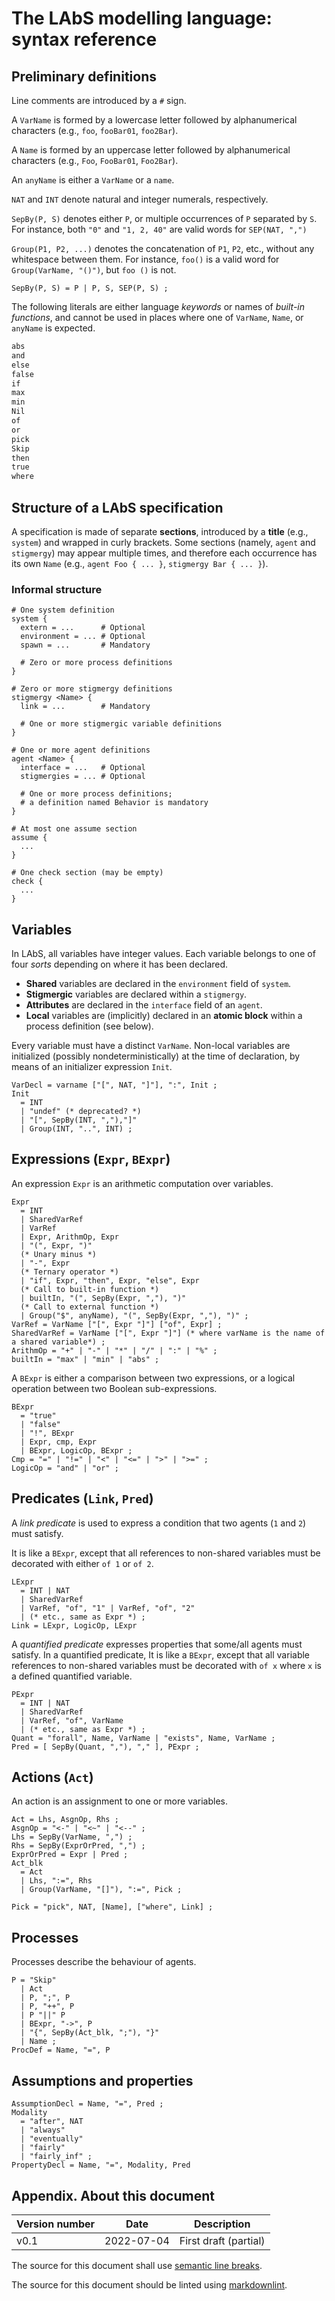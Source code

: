 # The LAbS modelling language: syntax reference

## Preliminary definitions

Line comments are introduced by a `#` sign.

A `VarName` is formed by a lowercase letter
followed by alphanumerical characters
(e.g., `foo`, `fooBar01`, `foo2Bar`).

A `Name` is formed by an uppercase letter
followed by alphanumerical characters
(e.g., `Foo`, `FooBar01`, `Foo2Bar`).

An `anyName` is either a `VarName` or a `name`.

`NAT` and `INT` denote natural and integer numerals, respectively.

`SepBy(P, S)` denotes either `P`,
or multiple occurrences of `P` separated by `S`.
For instance, both `"0"` and `"1, 2, 40"` are valid
words for `SEP(NAT, ",")`

`Group(P1, P2, ...)` denotes the concatenation of `P1`, `P2`, etc.,
without any whitespace between them.
For instance, `foo()` is a valid word for `Group(VarName, "()")`,
but `foo ()` is not.

```ebnf
SepBy(P, S) = P | P, S, SEP(P, S) ;
```

The following literals are either language *keywords*
or names of *built-in functions*,
and cannot be used in places where one of
`VarName`, `Name`, or `anyName`
is expected.

```txt
abs
and
else
false
if
max
min
Nil
of
or
pick
Skip
then
true
where
```

## Structure of a LAbS specification

A specification is made of separate **sections**,
introduced by a **title** (e.g., `system`) and
wrapped in curly brackets.
Some sections (namely, `agent` and `stigmergy`)
may appear multiple times,
and therefore each occurrence has its own `Name`
(e.g., `agent Foo { ... }`, `stigmergy Bar { ... }`).

### Informal structure

<!-- TODO eBNF definition -->

```labs
# One system definition
system {
  extern = ...      # Optional
  environment = ... # Optional
  spawn = ...       # Mandatory

  # Zero or more process definitions
}

# Zero or more stigmergy definitions
stigmergy <Name> {
  link = ...        # Mandatory

  # One or more stigmergic variable definitions
}

# One or more agent definitions
agent <Name> {
  interface = ...   # Optional
  stigmergies = ... # Optional

  # One or more process definitions;
  # a definition named Behavior is mandatory
}

# At most one assume section
assume {
  ...
}

# One check section (may be empty)
check {
  ...
}
```

## Variables

In LAbS, all variables have integer values.
Each variable belongs to one of four *sorts*
depending on where it has been declared.

* **Shared** variables are declared in the `environment` field of `system`.
* **Stigmergic** variables are declared within a `stigmergy`.
* **Attributes** are declared in the `interface` field of an `agent`.
* **Local** variables are (implicitly) declared 
  in an **atomic block**
  within a process definition (see below).

Every variable must have a distinct `VarName`.
Non-local variables are initialized
(possibly nondeterministically)
at the time of declaration,
by means of an initializer expression `Init`.

```ebnf
VarDecl = varname ["[", NAT, "]"], ":", Init ;
Init 
  = INT
  | "undef" (* deprecated? *)
  | "[", SepBy(INT, ","),"]"
  | Group(INT, "..", INT) ;
```

## Expressions (`Expr`, `BExpr`)

An expression `Expr` is an arithmetic
computation over variables.

```ebnf
Expr  
  = INT
  | SharedVarRef
  | VarRef
  | Expr, ArithmOp, Expr
  | "(", Expr, ")"
  (* Unary minus *)
  | "-", Expr
  (* Ternary operator *)
  | "if", Expr, "then", Expr, "else", Expr
  (* Call to built-in function *)
  | builtIn, "(", SepBy(Expr, ","), ")"
  (* Call to external function *)
  | Group("$", anyName), "(", SepBy(Expr, ","), ")" ;
VarRef = VarName ["[", Expr "]"] ["of", Expr] ;
SharedVarRef = VarName ["[", Expr "]"] (* where varName is the name of a shared variable*) ;
ArithmOp = "+" | "-" | "*" | "/" | ":" | "%" ;
builtIn = "max" | "min" | "abs" ;
```

A `BExpr` is either a comparison between two expressions,
or a logical operation between two Boolean sub-expressions.

```ebnf
BExpr 
  = "true"
  | "false"
  | "!", BExpr
  | Expr, cmp, Expr
  | BExpr, LogicOp, BExpr ;
Cmp = "=" | "!=" | "<" | "<=" | ">" | ">=" ;
LogicOp = "and" | "or" ;
```

## Predicates (`Link`, `Pred`)

A *link predicate* is used to express a condition that two agents
(`1` and `2`) must satisfy.

It is like a `BExpr`, except that
all references to non-shared variables must be decorated
with either `of 1` or `of 2`.

```ebnf
LExpr 
  = INT | NAT
  | SharedVarRef 
  | VarRef, "of", "1" | VarRef, "of", "2" 
  | (* etc., same as Expr *) ;
Link = LExpr, LogicOp, LExpr
```

A *quantified predicate* expresses properties
that some/all agents must satisfy.
In a quantified predicate,
It is like a `BExpr`, except that
all variable references to non-shared variables must be decorated
with `of x` where `x` is a defined quantified variable.

```ebnf
PExpr
  = INT | NAT
  | SharedVarRef 
  | VarRef, "of", VarName 
  | (* etc., same as Expr *) ;
Quant = "forall", Name, VarName | "exists", Name, VarName ;
Pred = [ SepBy(Quant, ","), "," ], PExpr ;
```

## Actions (`Act`)

An action is an assignment to one or more variables.

```ebnf
Act = Lhs, AsgnOp, Rhs ;
AsgnOp = "<-" | "<~" | "<--" ;
Lhs = SepBy(VarName, ",") ;
Rhs = SepBy(ExprOrPred, ",") ;
ExprOrPred = Expr | Pred ;
Act_blk 
  = Act
  | Lhs, ":=", Rhs
  | Group(VarName, "[]"), ":=", Pick ;

Pick = "pick", NAT, [Name], ["where", Link] ;
```

## Processes

Processes describe the behaviour of agents.

```ebnf
P = "Skip"
  | Act
  | P, ";", P
  | P, "++", P
  | P "||" P
  | BExpr, "->", P
  | "{", SepBy(Act_blk, ";"), "}"
  | Name ;
ProcDef = Name, "=", P
```

## Assumptions and properties

```ebnf
AssumptionDecl = Name, "=", Pred ;
Modality 
  = "after", NAT
  | "always" 
  | "eventually" 
  | "fairly"
  | "fairly_inf" ;
PropertyDecl = Name, "=", Modality, Pred
```

## Appendix. About this document

| Version number | Date | Description
|---|---|---|
| v0.1 | 2022-07-04 | First draft (partial)

The source for this document shall use [semantic line breaks](https://sembr.org/).

The source for this document should be linted using [markdownlint](https://github.com/DavidAnson/markdownlint).
